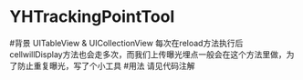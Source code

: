 # YHTrackingPointTool

#背景
UITableView & UICollectionView 每次在reload方法执行后 cellwillDisplay方法也会走多次，而我们上传曝光埋点一般会在这个方法里做，为了防止重复曝光，写了个小工具
#用法
请见代码注解
